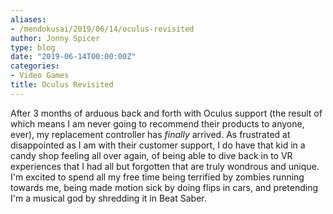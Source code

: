 ```yaml
---
aliases:
- /mendokusai/2019/06/14/oculus-revisited
author: Jonny Spicer
type: blog
date: "2019-06-14T00:00:00Z"
categories:
- Video Games
title: Oculus Revisited
---
```

After 3 months of arduous back and forth with Oculus support (the result of which means I am never going to recommend their products to anyone, ever), my replacement controller has
*finally* arrived. As frustrated at disappointed as I am with their customer support, I do have that kid in a candy shop feeling all over again, of being able to dive back in to VR
experiences that I had all but forgotten that are truly wondrous and unique. I'm excited to spend all my free time being terrified by zombies running towards me, being made motion
sick by doing flips in cars, and pretending I'm a musical god by shredding it in Beat Saber.
